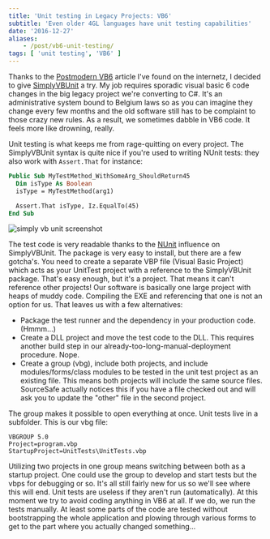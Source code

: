 ```yaml
---
title: 'Unit testing in Legacy Projects: VB6'
subtitle: 'Even older 4GL languages have unit testing capabilities'
date: '2016-12-27'
aliases:
    - /post/vb6-unit-testing/
tags: [ 'unit testing', 'VB6' ]
---
```


Thanks to the [Postmodern VB6](https://ihadthisideaonce.com/2015/05/13/postmodern-vb6-a-quick-start-with-simplyvbunit/) article I've found on the internetz, I decided to give [SimplyVBUnit](simplyvbunit.sourceforge.net) a try. My job requires sporadic visual basic 6 code changes in the big legacy project we're converting to C#. It's an administrative system bound to Belgium laws so as you can imagine they change every few months and the old software still has to be complaint to those crazy new rules. As a result, we sometimes dabble in VB6 code. It feels more like drowning, really. 

Unit testing is what keeps me from rage-quitting on every project. The SimplyVBUnit syntax is quite nice if you're used to writing NUnit tests: they also work with `Assert.That` for instance:

```vb
Public Sub MyTestMethod_WithSomeArg_ShouldReturn45
  Dim isType As Boolean
  isType = MyTestMethod(arg1)

  Assert.That isType, Iz.EqualTo(45)
End Sub
```

![simply vb unit screenshot](/img/simplyvbunit.png)


The test code is very readable thanks to the [NUnit](https://nunit.org/index.php?p=documentation) influence on SimplyVBUnit. The package is very easy to install, but there are a few gotcha's. 
You need to create a separate VBP file (Visual Basic Project) which acts as your UnitTest project with a reference to the SimplyVBUnit package. That's easy enough, but it's a project. That means it can't reference other projects! Our software is basically one large project with heaps of muddy code. Compiling the EXE and referencing that one is not an option for us. That leaves us with a few alternatives:

- Package the test runner and the dependency in your production code. (Hmmm...)
- Create a DLL project and move the test code to the DLL. This requires another build step in our already-too-long-manual-deployment procedure. Nope.
- Create a group (vbg), include both projects, and include modules/forms/class modules to be tested in the unit test project as an existing file. This means both projects will include the same source files. SourceSafe actually notices this if you have a file checked out and will ask you to update the "other" file in the second project. 

The group makes it possible to open everything at once. Unit tests live in a subfolder. This is our vbg file:

```
VBGROUP 5.0
Project=program.vbp
StartupProject=UnitTests\UnitTests.vbp
```

Utilizing two projects in one group means switching between both as a startup project. One could use the group to develop and start tests but the vbps for debugging or so. It's all still fairly new for us so we'll see where this will end. 
Unit tests are useless if they aren't run (automatically). At this moment we try to avoid coding anything in VB6 at all. If we do, we run the tests manually. At least some parts of the code are tested without bootstrapping the whole application and plowing through various forms to get to the part where you actually changed something... 

